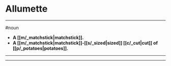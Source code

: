# Allumette
---
#noun
- **A [[m/_matchstick|matchstick]].**
- **A [[m/_matchstick|matchstick]]-[[s/_sized|sized]] [[c/_cut|cut]] of [[p/_potatoes|potatoes]].**
---
---
